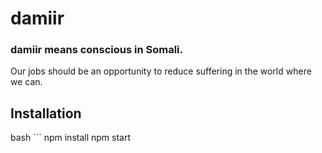 # damiir

### damiir means conscious in Somali.

Our jobs should be an opportunity to reduce suffering in the world where we can.

## Installation

bash ```
npm install
npm start

```

```
